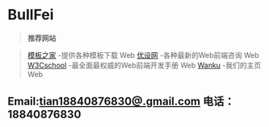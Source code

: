 BullFei
===========
>**推荐网站**

>
>    [模板之家][1] -提供各种模板下载  Web
>    [优设网][2] -各种最新的Web前端咨询  Web
>    [W3Cschool][3] -最全面最权威的Web前端开发手册  Web
>    [Wanku][4] -我们的主页  Web


Email:[tian18840876830@.gmail.com][5]
电话：18840876830
---------------------------------------------------------------
[1]:http://www.cssmoban.com/
[2]:http://www.uisdc.com/
[3]:http://www.w3school.com.cn/
[4]:http://www.wankuceping.com/
[5]:tian18840876830@gmail.com/
[6]:18840876830
